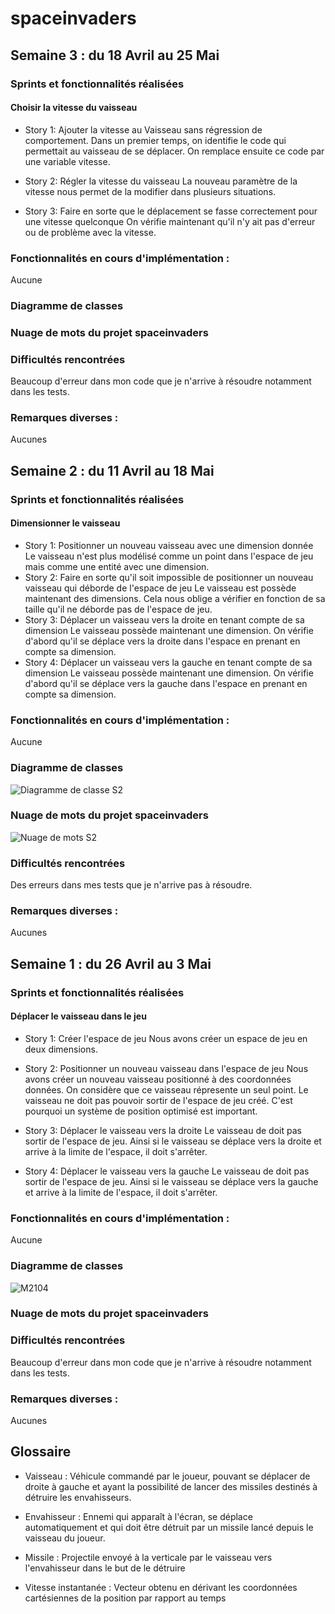 # spaceinvaders

## Semaine 3 : du 18 Avril au 25 Mai
### Sprints et fonctionnalités réalisées

#### Choisir la vitesse du vaisseau

- Story 1: Ajouter la vitesse au Vaisseau sans régression de comportement.
Dans un premier temps, on identifie le code qui permettait au vaisseau de se déplacer.
On remplace ensuite ce code par une variable vitesse.

- Story 2: Régler la vitesse du vaisseau
La nouveau paramètre de la vitesse nous permet de la modifier dans plusieurs situations.

- Story 3: Faire en sorte que le déplacement se fasse correctement pour une vitesse quelconque
On vérifie maintenant qu'il n'y ait pas d'erreur ou de problème avec la vitesse.

### Fonctionnalités en cours d'implémentation :

Aucune 

### Diagramme de classes 

### Nuage de mots du projet spaceinvaders



### Difficultés rencontrées 

Beaucoup d'erreur dans mon code que je n'arrive à résoudre notamment dans les tests.


### Remarques diverses : 

Aucunes



## Semaine 2 : du 11 Avril au 18 Mai
### Sprints et fonctionnalités réalisées

#### Dimensionner le vaisseau

- Story 1: Positionner un nouveau vaisseau avec une dimension donnée
Le vaisseau n'est plus modélisé comme un point dans l'espace de jeu mais comme une entité avec une dimension.
- Story 2: Faire en sorte qu'il soit impossible de positionner un nouveau vaisseau qui déborde de l'espace de jeu 
Le vaisseau est possède maintenant des dimensions. Cela nous oblige a vérifier en fonction de sa taille qu'il ne déborde pas de l'espace de jeu.
- Story 3: Déplacer un vaisseau vers la droite en tenant compte de sa dimension
Le vaisseau possède maintenant une dimension. On vérifie d'abord qu'il se déplace vers la droite dans l'espace en prenant en compte sa dimension.
- Story 4: Déplacer un vaisseau vers la gauche en tenant compte de sa dimension
Le vaisseau possède maintenant une dimension. On vérifie d'abord qu'il se déplace vers la gauche dans l'espace en prenant en compte sa dimension.


### Fonctionnalités en cours d'implémentation :

Aucune 

### Diagramme de classes 

![Diagramme de classe S2](https://user-images.githubusercontent.com/80245495/118477883-8218fc00-b70f-11eb-98ea-ebd5a769fb05.PNG)

### Nuage de mots du projet spaceinvaders

![Nuage de mots S2](https://user-images.githubusercontent.com/80245495/118478752-88f43e80-b710-11eb-8405-984da7e9c9dc.PNG)

### Difficultés rencontrées 

Des erreurs dans mes tests que je n'arrive pas à résoudre.


### Remarques diverses : 

Aucunes


## Semaine 1 : du 26 Avril au 3 Mai
### Sprints et fonctionnalités réalisées

#### Déplacer le vaisseau dans le jeu

- Story 1: Créer l'espace de jeu
Nous avons créer un espace de jeu en deux dimensions.

- Story 2: Positionner un nouveau vaisseau dans l'espace de jeu
Nous avons créer un nouveau vaisseau positionné à des coordonnées données.
On considère que ce vaisseau répresente un seul point. Le vaisseau ne doit pas pouvoir sortir de l'espace de jeu créé. C'est pourquoi un système de position optimisé est important.

- Story 3: Déplacer le vaisseau vers la droite
Le vaisseau de doit pas sortir de l'espace de jeu. Ainsi si le vaisseau se déplace vers la droite et arrive à la limite de l'espace, il doit s'arrêter.

- Story 4: Déplacer le vaisseau vers la gauche
Le vaisseau de doit pas sortir de l'espace de jeu. Ainsi si le vaisseau se déplace vers la gauche et arrive à la limite de l'espace, il doit s'arrêter.

### Fonctionnalités en cours d'implémentation :

Aucune 

### Diagramme de classes 

![M2104](https://user-images.githubusercontent.com/80245495/116818599-86b8ae80-ab6c-11eb-97d4-e1dc0331b984.PNG)

### Nuage de mots du projet spaceinvaders



### Difficultés rencontrées 

Beaucoup d'erreur dans mon code que je n'arrive à résoudre notamment dans les tests.


### Remarques diverses : 

Aucunes



## Glossaire

- Vaisseau : Véhicule commandé par le joueur, pouvant se déplacer de droite à gauche et ayant la possibilité de lancer des missiles destinés à détruire les envahisseurs.

- Envahisseur : Ennemi qui apparaît à l'écran, se déplace automatiquement et qui doit être détruit par un missile lancé depuis le vaisseau du joueur.

- Missile : Projectile envoyé à la verticale par le vaisseau vers l'envahisseur dans le but de le détruire

- Vitesse instantanée : Vecteur obtenu en dérivant les coordonnées cartésiennes de la position par rapport au temps
